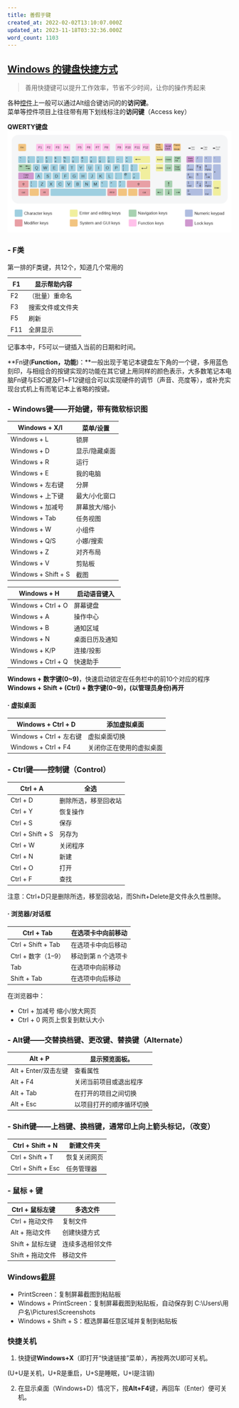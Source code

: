 ```yaml
---
title: 善假于键
created_at: 2022-02-02T13:10:07.000Z
updated_at: 2023-11-18T03:32:36.000Z
word_count: 1103
---  
```

## [Windows 的键盘快捷方式](https://support.microsoft.com/zh-cn/windows/windows-%E7%9A%84%E9%94%AE%E7%9B%98%E5%BF%AB%E6%8D%B7%E6%96%B9%E5%BC%8F-dcc61a57-8ff0-cffe-9796-cb9706c75eec)
> 善用快捷键可以提升工作效率，节省不少时间，让你的操作秀起来

各种[控件](https://zh.wikipedia.org/wiki/%E6%8E%A7%E4%BB%B6)上一般可以通过Alt组合键访问的的**访问键**。  <br />  菜单等控件项目上往往带有用下划线标注的**访问键**（Access key）

**QWERTY键盘**  <br />  ![](./assets/1643807407305-302fc79c-1ccf-4165-8035-b4c074b39424.png)
### - F类
第一排的F类键，共12个，知道几个常用的

| F1 | 显示帮助内容 |
| --- | --- |
| F2 | （批量）重命名 |
| F3 | 搜索文件或文件夹 |
| F5 | 刷新 |
| F11 | 全屏显示 |

记事本中，F5可以一键插入当前的日期和时间。

**Fn键(**Function，功能**)：**一般出现于笔记本键盘左下角的一个键，多用蓝色刻印，与相组合的按键实现的功能在其它键上用同样的颜色表示，大多数笔记本电脑Fn键与ESC键及F1~F12键组合可以实现硬件的调节（声音、亮度等），或补充实现台式机上有而笔记本上省略的按键。

### - Windows键——开始键，带有微软标识图
| Windows + X/I | 菜单/设置 |
| --- | --- |
| Windows + L | 锁屏 |
| Windows + D | 显示/隐藏桌面 |
| Windows + R | 运行 |
| Windows + E | 我的电脑 |
| Windows + 左右键 | 分屏 |
| Windows + 上下键 | 最大/小化窗口 |
| Windows + 加减号 | 屏幕放大/缩小 |
| Windows + Tab | 任务视图 |
| Windows + W | 小组件 |
| Windows + Q/S | 小娜/搜索 |
| Windows + Z | 对齐布局 |
| Windows + V | 剪贴板 |
| Windows + Shift + S | 截图 |

| Windows + H | 启动语音键入 |
| --- | --- |
| Windows + Ctrl + O | 屏幕键盘 |
| Windows + A | 操作中心 |
| Windows + B | 通知区域 |
| Windows + N | 桌面日历及通知 |
| Windows + K/P | 连接/投影 |
| Windows + Ctrl + Q | 快速助手 |

**Windows + 数字键(0~9)**，快速启动锁定在任务栏中的前10个对应的程序  <br />  **Windows + Shift + (Ctrl) + 数字键(0~9)，(以管理员身份)再开**

#### · 虚拟桌面
| Windows + Ctrl + D | 添加虚拟桌面 |
| --- | --- |
| Windows + Ctrl + 左右键 | 虚拟桌面切换 |
| Windows + Ctrl + F4 | 关闭你正在使用的虚拟桌面 |


### - Ctrl键——控制键（Control）
| Ctrl + A | 全选 |
| --- | --- |
| Ctrl + D | 删除所选，移至回收站 |
| Ctrl + Y | 恢复操作 |
| Ctrl + S | 保存 |
| Ctrl + Shift + S | 另存为 |
| Ctrl + W | 关闭程序 |
| Ctrl + N | 新建 |
| Ctrl + O | 打开 |
| Ctrl + F | 查找 |

注意：Ctrl+D只是删除所选，移至回收站，而Shift+Delete是文件永久性删除。

#### · 浏览器/对话框
| Ctrl + Tab | 在选项卡中向前移动 |
| --- | --- |
| Ctrl + Shift + Tab | 在选项卡中向后移动 |
| Ctrl + 数字（1–9） | 移动到第 n 个选项卡 |
| Tab | 在选项中向前移动 |
| Shift + Tab | 在选项中向后移动 |

在浏览器中：

- Ctrl + 加减号	缩小/放大网页
- Ctrl + 0	网页上恢复到默认大小

### - Alt键——交替换档键、更改键、替换键（Alternate）
| Alt + P | 显示预览面板。 |
| --- | --- |
| Alt + Enter/双击左键 | 查看属性 |
| Alt + F4 | 关闭当前项目或退出程序 |
| Alt + Tab | 在打开的项目之间切换 |
| Alt + Esc | 以项目打开的顺序循环切换 |

### - Shift键——上档键、换档键，通常印上向上箭头标记，（改变）
| Ctrl + Shift + N | 新建文件夹 |
| --- | --- |
| Ctrl + Shift + T | 恢复关闭网页 |
| Ctrl + Shift + Esc | 任务管理器 |

### - 鼠标 + 键
| Ctrl + 鼠标左键 | 多选文件 |
| --- | --- |
| Ctrl + 拖动文件 | 复制文件 |
| Alt + 拖动文件 | 创建快捷方式 |
| Shift + 鼠标左键 | 连续多选相邻文件 |
| Shift + 拖动文件 | 移动文件 |


### Windows[截屏](https://support.microsoft.com/zh-cn/help/13776/windows-use-snipping-tool-to-capture-screenshots)

- PrintScreen：复制屏幕截图到粘贴板
- Windows + PrintScreen：复制屏幕截图到粘贴板，自动保存到 C:\Users\用户名\Pictures\Screenshots
- Windows + Shift + S：框选屏幕任意区域并复制到粘贴板

### 快捷关机

1. 快捷键**Windows+X**（即打开“快速链接”菜单），再按两次U即可关机。

(U+U是关机，U+R是重启，U+S是睡眠，U+I是注销)

2. 在显示桌面（Windows+D）情况下，按**Alt+F4**键，再回车（Enter）便可关机。
